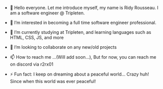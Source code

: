 - 👋 Hello everyone. Let me introduce myself, my name is Ridy Rousseau. I am a software engineer @ Tripleten.
- 👀 I’m interested in becoming a full time software engineer professional. 
- 🌱 I’m currently studying at Tripleten, and learning languages such as HTML, CSS, JS, and more
- 💞️ I’m looking to collaborate on any new/old projects
- 📫 How to reach me ...(Will add soon...), But for now, you can reach me on discord via r2rx01
  
- ⚡ Fun fact: I keep on dreaming about a peaceful world... Crazy huh! Since when this world was ever peaceful!

<!---
earouss1/earouss1 is a ✨ special ✨ repository because its `README.md` (this file) appears on your GitHub profile.
You can click the Preview link to take a look at your changes.
--->
